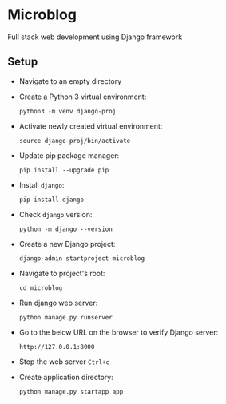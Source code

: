 # Microblog

Full stack web development using Django framework

## Setup

+ Navigate to an empty directory

+ Create a Python 3 virtual environment:

  `python3 -m venv django-proj`

+ Activate newly created virtual environment:

  `source django-proj/bin/activate`

+ Update pip package manager:

  `pip install --upgrade pip`

+ Install `django`:

  `pip install django`

+ Check `django` version:

  `python -m django --version`

+ Create a new Django project:

  `django-admin startproject microblog`

+ Navigate to project's root:

  `cd microblog`

+ Run django web server:

  `python manage.py runserver`

+ Go to the below URL on the browser to verify Django server:

  `http://127.0.0.1:8000`

+ Stop the web server `Ctrl+c`

+ Create application directory:

  `python manage.py startapp app`
